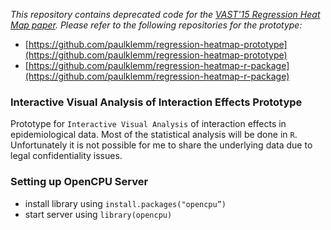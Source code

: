 *This repository contains deprecated code for the [VAST'15 Regression Heat Map paper](http://dx.doi.org/10.1109/TVCG.2015.2468291). Please refer to the following repositories for the prototype:* 

- [https://github.com/paulklemm/regression-heatmap-prototype](https://github.com/paulklemm/regression-heatmap-prototype)
- [https://github.com/paulklemm/regression-heatmap-r-package](https://github.com/paulklemm/regression-heatmap-r-package)

### Interactive Visual Analysis of Interaction Effects Prototype

Prototype for `Interactive Visual Analysis` of interaction effects in epidemiological data. Most of the statistical analysis will be done in `R`. Unfortunately it is not possible for me to share the underlying data due to legal confidentiality issues.

### Setting up OpenCPU Server

- install library using `install.packages("opencpu”)`
- start server using `library(opencpu)`